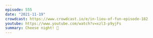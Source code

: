 ```yaml
---
episode: 555
date: "2021-11-19"
crowdcast: https://www.crowdcast.io/e/in-lieu-of-fun-episode-182
youtube: https://www.youtube.com/watch?v=xzl3-p9yjFs
summary: Cheese night! 🧀
---
```

